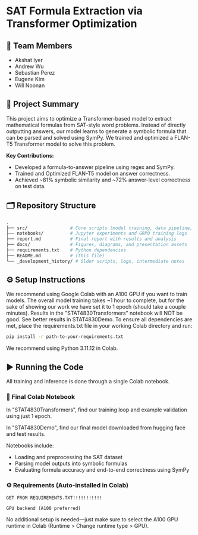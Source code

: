 # SAT Formula Extraction via Transformer Optimization

## 👥 Team Members
- Akshat Iyer
- Andrew Wu
- Sebastian Perez
- Eugene Kim
- Will Noonan

## 🚀 Project Summary
This project aims to optimize a Transformer-based model to extract mathematical formulas from SAT-style word problems. Instead of directly outputting answers, our model learns to generate a symbolic formula that can be parsed and solved using SymPy. We trained and optimized a FLAN-T5 Transformer model to solve this problem.

**Key Contributions:**
- Developed a formula-to-answer pipeline using regex and SymPy.
- Trained and Optimized FLAN-T5 model on answer correctness.
- Achieved ~81% symbolic similarity and ~72% answer-level correctness on test data.

## 🗂️ Repository Structure
```bash
.
├── src/                # Core scripts (model training, data pipeline, reward models)
├── notebooks/          # Jupyter experiments and GRPO training logs
├── report.md           # Final report with results and analysis
├── docs/               # Figures, diagrams, and presentation assets
├── requirements.txt    # Python dependencies
├── README.md           # (this file)
└── _development_history/ # Older scripts, logs, intermediate notes
```

## ⚙️ Setup Instructions
We recommend using Google Colab with an A100 GPU if you want to train models. The overall model training takes ~1 hour to complete, but for the sake of showing our work we have set it to 1 epoch (should take a couple minutes). Results in the "STAT4830Transformers" notebook will NOT be good. See better results in STAT4830Demo. To ensure all dependencies are met, place the requirements.txt file in your working Colab directory and run:

```bash
pip install -r path-to-your-requirements.txt
```

We recommend using Python 3.11.12 in Colab.

## ▶️ Running the Code

All training and inference is done through a single Colab notebook.

### 📓 Final Colab Notebook

In "STAT4830Transformers", find our training loop and example validation using just 1 epoch.

In "STAT4830Demo", find our final model downloaded from hugging face and test results.

Notebooks include:

- Loading and preprocessing the SAT dataset
- Parsing model outputs into symbolic formulas
- Evaluating formula accuracy and end-to-end correctness using SymPy

### ⚙️ Requirements (Auto-installed in Colab)

    GET FROM REQUIREMENTS.TXT!!!!!!!!!!!

    GPU backend (A100 preferred)

No additional setup is needed—just make sure to select the A100 GPU runtime in Colab (Runtime > Change runtime type > GPU).
